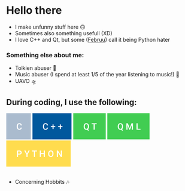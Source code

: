 # Hello there

- I make unfunny stuff here 🙃
- Sometimes also something usefull (XD)
- I love C++ and Qt, but some ([Februu](https://github.com/februu)) call it being Python hater

### Something else about me:

- Tolkien abuser 💍
- Music abuser (I spend at least 1/5 of the year listening to music!) 🎵
- UAVO 🛸

## During coding, I use the following:

![forthebadge](./_badges/c.svg)
![forthebadge](./_badges/c++.svg)
![forthebadge](./_badges/qt.svg)
![forthebadge](./_badges/qml.svg)
![forthebadge](./_badges/python.svg)

##
- Concerning Hobbits 🎶
